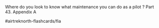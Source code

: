 Where do you look to know what maintenance you can do as a pilot
?
Part 43. Appendix A
<!--SR:!2022-10-02,1,230-->

#airtreknorth-flashcards/fia 